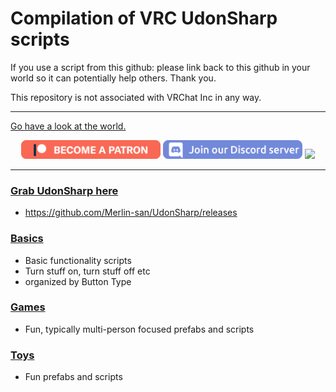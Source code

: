# Compilation of VRC UdonSharp scripts
If you use a script from this github:
please link back to this github in your world so it can potentially help others.
Thank you.

This repository is not associated with VRChat Inc in any way.

---------------------

[Go have a look at the world.](https://vrchat.com/home/world/wrld_805f0a6e-58c0-44e1-85a6-57adf8206c9b)

<p align="center">
  <a href="https://www.patreon.com/TakatoandBeast" target="_blank"><img src="/.github/Icon/Patreon Button.png" height="30"></a>
  <a href="http://discord.gg/dpuxmxr" target="_blank"><img src="/.github/Icon/Discord Button.png" height="30"></a>
  <a href="https://ko-fi.com/takatoandbeast" target="_blank"><img src="https://www.ko-fi.com/img/githubbutton_sm.svg" height="30"></a>
</p>

---------------------

### [Grab UdonSharp here](https://github.com/Merlin-san/UdonSharp/releases)
- https://github.com/Merlin-san/UdonSharp/releases

### [Basics](/Basics/)
- Basic functionality scripts
- Turn stuff on, turn stuff off etc
- organized by Button Type
### [Games](/Games)
- Fun, typically multi-person focused prefabs and scripts

### [Toys](/Toys)
- Fun prefabs and scripts
